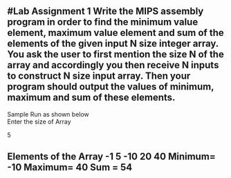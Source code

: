 #Lab Assignment 1
Write the MIPS assembly program in order to find the minimum value element, maximum value element and sum of the elements of the given input N size integer array. You ask the user to first  mention the size N of the array and accordingly you then receive N 
inputs to construct N size input  array. Then your program should output the values of minimum, maximum and sum of these 
elements.
---------------------------------
Sample Run as shown below<br>
Enter the size of Array 

5

Elements of the Array
-1
5
-10
20
40
Minimum= -10
Maximum= 40
Sum = 54
------------------------------------------------------------------------------

